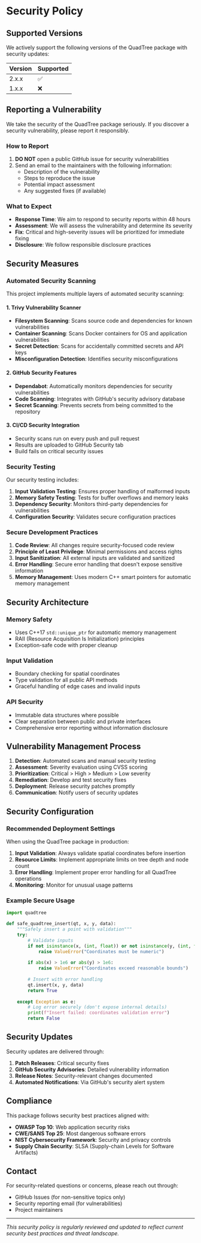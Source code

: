 # Security Policy

## Supported Versions

We actively support the following versions of the QuadTree package with security updates:

| Version | Supported          |
| ------- | ------------------ |
| 2.x.x   | :white_check_mark: |
| 1.x.x   | :x:                |

## Reporting a Vulnerability

We take the security of the QuadTree package seriously. If you discover a security vulnerability, please report it responsibly.

### How to Report

1. **DO NOT** open a public GitHub issue for security vulnerabilities
2. Send an email to the maintainers with the following information:
   - Description of the vulnerability
   - Steps to reproduce the issue
   - Potential impact assessment
   - Any suggested fixes (if available)

### What to Expect

- **Response Time**: We aim to respond to security reports within 48 hours
- **Assessment**: We will assess the vulnerability and determine its severity
- **Fix**: Critical and high-severity issues will be prioritized for immediate fixing
- **Disclosure**: We follow responsible disclosure practices

## Security Measures

### Automated Security Scanning

This project implements multiple layers of automated security scanning:

#### 1. Trivy Vulnerability Scanner
- **Filesystem Scanning**: Scans source code and dependencies for known vulnerabilities
- **Container Scanning**: Scans Docker containers for OS and application vulnerabilities  
- **Secret Detection**: Scans for accidentally committed secrets and API keys
- **Misconfiguration Detection**: Identifies security misconfigurations

#### 2. GitHub Security Features
- **Dependabot**: Automatically monitors dependencies for security vulnerabilities
- **Code Scanning**: Integrates with GitHub's security advisory database
- **Secret Scanning**: Prevents secrets from being committed to the repository

#### 3. CI/CD Security Integration
- Security scans run on every push and pull request
- Results are uploaded to GitHub Security tab
- Build fails on critical security issues

### Security Testing

Our security testing includes:

1. **Input Validation Testing**: Ensures proper handling of malformed inputs
2. **Memory Safety Testing**: Tests for buffer overflows and memory leaks
3. **Dependency Security**: Monitors third-party dependencies for vulnerabilities
4. **Configuration Security**: Validates secure configuration practices

### Secure Development Practices

1. **Code Review**: All changes require security-focused code review
2. **Principle of Least Privilege**: Minimal permissions and access rights
3. **Input Sanitization**: All external inputs are validated and sanitized
4. **Error Handling**: Secure error handling that doesn't expose sensitive information
5. **Memory Management**: Uses modern C++ smart pointers for automatic memory management

## Security Architecture

### Memory Safety
- Uses C++17 `std::unique_ptr` for automatic memory management
- RAII (Resource Acquisition Is Initialization) principles
- Exception-safe code with proper cleanup

### Input Validation
- Boundary checking for spatial coordinates
- Type validation for all public API methods
- Graceful handling of edge cases and invalid inputs

### API Security
- Immutable data structures where possible
- Clear separation between public and private interfaces
- Comprehensive error reporting without information disclosure

## Vulnerability Management Process

1. **Detection**: Automated scans and manual security testing
2. **Assessment**: Severity evaluation using CVSS scoring
3. **Prioritization**: Critical > High > Medium > Low severity
4. **Remediation**: Develop and test security fixes
5. **Deployment**: Release security patches promptly
6. **Communication**: Notify users of security updates

## Security Configuration

### Recommended Deployment Settings

When using the QuadTree package in production:

1. **Input Validation**: Always validate spatial coordinates before insertion
2. **Resource Limits**: Implement appropriate limits on tree depth and node count
3. **Error Handling**: Implement proper error handling for all QuadTree operations
4. **Monitoring**: Monitor for unusual usage patterns

### Example Secure Usage

```python
import quadtree

def safe_quadtree_insert(qt, x, y, data):
    """Safely insert a point with validation"""
    try:
        # Validate inputs
        if not isinstance(x, (int, float)) or not isinstance(y, (int, float)):
            raise ValueError("Coordinates must be numeric")
        
        if abs(x) > 1e6 or abs(y) > 1e6:
            raise ValueError("Coordinates exceed reasonable bounds")
        
        # Insert with error handling
        qt.insert(x, y, data)
        return True
        
    except Exception as e:
        # Log error securely (don't expose internal details)
        print(f"Insert failed: coordinates validation error")
        return False
```

## Security Updates

Security updates are delivered through:

1. **Patch Releases**: Critical security fixes
2. **GitHub Security Advisories**: Detailed vulnerability information
3. **Release Notes**: Security-relevant changes documented
4. **Automated Notifications**: Via GitHub's security alert system

## Compliance

This package follows security best practices aligned with:

- **OWASP Top 10**: Web application security risks
- **CWE/SANS Top 25**: Most dangerous software errors  
- **NIST Cybersecurity Framework**: Security and privacy controls
- **Supply Chain Security**: SLSA (Supply-chain Levels for Software Artifacts)

## Contact

For security-related questions or concerns, please reach out through:
- GitHub Issues (for non-sensitive topics only)
- Security reporting email (for vulnerabilities)
- Project maintainers

---

*This security policy is regularly reviewed and updated to reflect current security best practices and threat landscape.*